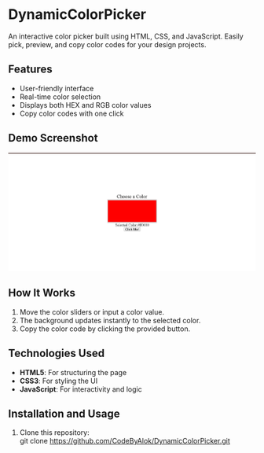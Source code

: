 # DynamicColorPicker  
An interactive color picker built using HTML, CSS, and JavaScript. Easily pick, preview, and copy color codes for your design projects.  

## Features  
- User-friendly interface  
- Real-time color selection  
- Displays both HEX and RGB color values  
- Copy color codes with one click  

## Demo Screenshot  
![Color Picker Screenshot](overview.png)  

## How It Works  
1. Move the color sliders or input a color value.  
2. The background updates instantly to the selected color.  
3. Copy the color code by clicking the provided button.  

## Technologies Used  
- **HTML5**: For structuring the page  
- **CSS3**: For styling the UI  
- **JavaScript**: For interactivity and logic  

## Installation and Usage  
1. Clone this repository:  
   git clone https://github.com/CodeByAlok/DynamicColorPicker.git

